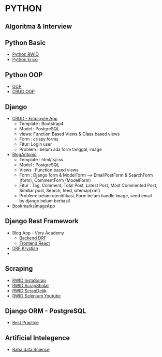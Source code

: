 # PYTHON

## Algoritma & Interview

## Python Basic
- [Python RWID](https://github.com/ArisPython/PythonDasarRWID)
- [Python Erico](https://github.com/ArisPython/PythonDasarErico)

## Python OOP
- [OOP](#)
- [CRUD OOP](#)

## Django
- [CRUD - Employee App](https://github.com/ArisDjango/CrudEmployeeSimple)
  - Template : Bootstrap4
  - Model : PostgreSQL
  - views: Function Based Views & Class based views
  - Form : crispy forms
  - Fitur: Login user
  - Problem : belum ada form tanggal, image
- [BlogAntonio](https://github.com/ArisDjango/BlogAntonio)
  - Template : html/js/css
  - Model : PostgreSQL
  - Views : Function based views
  - Form : Django form & ModelForm --> EmailPostForm & SearchForm (form), CommentForm (ModelForm)
  - Fitur : Tag, Comment, Total Post, Latest Post, Most Commented Post, Similiar post, Search, feed, sitemap(xml)
  - Problem: belum otentifikasi, Form belum handle image, send email by django belum berhasil
- [BookmarksImageApp](https://github.com/ArisDjango/SosmedAntonio)

## Django Rest Framework
- Blog App - Very Academy
  - [Backend DRF](https://github.com/ArisDjango/CrudVeryAcademy)
  - [Frontend React](https://github.com/ArisDjango/CrudVeryAcademyReact)
- [DRF Krystian](https://github.com/ArisDjango/CrudPythonKrystian)
- 
## Scraping
- [RWID InstaScrap](https://github.com/ArisScrap/instaScrap)
- [RWID ScrapSholat](https://github.com/ArisScrap/ScrapSholat)
- [RWID ScrapDetik](https://github.com/ArisScrap/scrapingDetik)
- [RWID Selenium Youtube](https://github.com/ArisScrap/selenYoutube)


## Django ORM - PostgreSQL
- [Best Practice](https://github.com/ArisDjango/orm-postgres)

## Artificial Intelegence
- [Baba data Science](https://github.com/ArisArtificial/baba-data-science)
